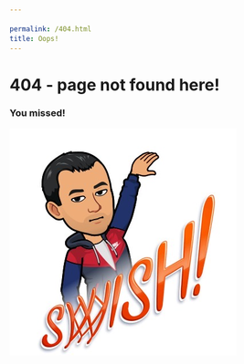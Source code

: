 ```yaml
---

permalink: /404.html
title: Oops!
---
```


# 404 - page not found here!

### You missed!

![Image of swish](/assets/images/IMG_1262.JPG)